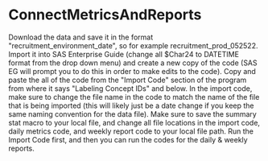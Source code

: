 # ConnectMetricsAndReports

Download the data and save it in the format "recruitment_environment_date", so for example recruitment_prod_052522. Import it into SAS Enterprise Guide (change all $Char24 to DATETIME format from the drop down menu) and create a new copy of the code (SAS EG will prompt you to do this in order to make edits to the code). Copy and paste the all of the code from the "Import Code" section of the program from where it says "Labeling Concept IDs" and below. In the import code, make sure to change the file name in the code to match the name of the file that is being imported (this will likely just be a date change if you keep the same naming convention for the data file). Make sure to save the summary stat macro to your local file, and change all file locations in the import code, daily metrics code, and weekly report code to your local file path. Run the Import Code first, and then you can run the codes for the daily & weekly reports. 
